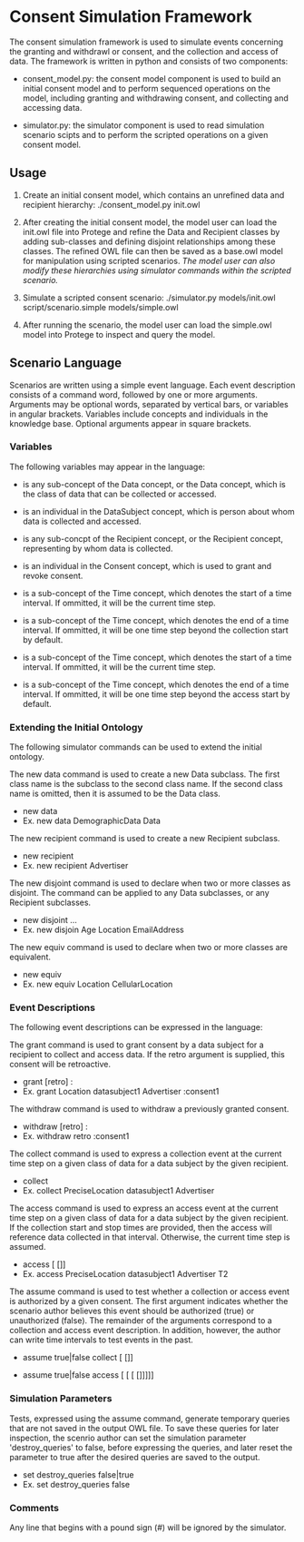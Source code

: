 # Consent Simulation Framework

The consent simulation framework is used to simulate events concerning the granting and withdrawl or consent, and the collection and access of data. The framework is written in python and consists of two components:

* consent_model.py: the consent model component is used to build an initial consent model and to perform sequenced operations on the model, including granting and withdrawing consent, and collecting and accessing data.

* simulator.py: the simulator component is used to read simulation scenario scipts and to perform the scripted operations on a given consent model.

## Usage

1. Create an initial consent model, which contains an unrefined data and recipient hierarchy:
./consent_model.py init.owl

2. After creating the initial consent model, the model user can load the init.owl file into Protege and refine the Data and Recipient classes by adding sub-classes and defining disjoint relationships among these classes. The refined OWL file can then be saved as a base.owl model for manipulation using scripted scenarios. *The model user can also modify these hierarchies using simulator commands within the scripted scenario.*

3. Simulate a scripted consent scenario:
./simulator.py models/init.owl script/scenario.simple models/simple.owl

4. After running the scenario, the model user can load the simple.owl model into Protege to inspect and query the model.

## Scenario Language

Scenarios are written using a simple event language. Each event description consists of a command word, followed by one or more arguments. Arguments may be optional words, separated by vertical bars, or variables in angular brackets. Variables include concepts and individuals in the knowledge base. Optional arguments appear in square brackets.

### Variables

The following variables may appear in the language:

* <DATA> is any sub-concept of the Data concept, or the Data concept, which is the class of data that can be collected or accessed.

* <DATASUBJECT> is an individual in the DataSubject concept, which is person about whom data is collected and accessed.

* <RECIPIENT> is any sub-concpt of the Recipient concept, or the Recipient concept, representing by whom data is collected.

* <CONSENT> is an individual in the Consent concept, which is used to grant and revoke consent.

* <COLLECT-START> is a sub-concept of the Time concept, which denotes the start of a time interval. If ommitted, it will be the current time step.

* <COLLECT-STOP> is a sub-concept of the Time concept, which denotes the end of a time interval. If ommitted, it will be one time step beyond the collection start by default.

* <ACCESS-START> is a sub-concept of the Time concept, which denotes the start of a time interval. If ommitted, it will be the current time step.

* <ACCESS-STOP> is a sub-concept of the Time concept, which denotes the end of a time interval. If ommitted, it will be one time step beyond the access start by default.

### Extending the Initial Ontology

The following simulator commands can be used to extend the initial ontology.

The new data command is used to create a new Data subclass. The first class name is the subclass to the second class name. If the second class name is omitted, then it is assumed to be the Data class.

* new data <DATA> <DATA>
* Ex. new data DemographicData Data

The new recipient command is used to create a new Recipient subclass.

* new recipient <RECIPIENT>
* Ex. new recipient Advertiser
  
The new disjoint command is used to declare when two or more classes as disjoint. The command can be applied to any Data subclasses, or any Recipient subclasses.

* new disjoint <DATA> <DATA> ...
* Ex. new disjoin Age Location EmailAddress
  
The new equiv command is used to declare when two or more classes are equivalent.

* new equiv <DATA> <DATA>
* Ex. new equiv Location CellularLocation

### Event Descriptions

The following event descriptions can be expressed in the language:

The grant command is used to grant consent by a data subject for a recipient to collect and access data. If the retro argument is supplied, this consent will be retroactive.

* grant [retro] <DATA> <DATASUBJECT> <RECIPIENT> :<CONSENT>
* Ex. grant Location datasubject1 Advertiser :consent1

The withdraw command is used to withdraw a previously granted consent.

* withdraw [retro] :<CONSENT>
* Ex. withdraw retro :consent1

The collect command is used to express a collection event at the current time step on a given class of data for a data subject by the given recipient.

* collect <DATA> <DATASUBJECT> <RECIPIENT>
* Ex. collect PreciseLocation datasubject1 Advertiser

The access command is used to express an access event at the current time step on a given class of data for a data subject by the given recipient. If the collection start and stop times are provided, then the access will reference data collected in that interval. Otherwise, the current time step is assumed.

* access <DATA> <DATASUBJECT> <RECIPIENT> [<COLLECT-START> [<COLLECT-STOP>]]
* Ex. access PreciseLocation datasubject1 Advertiser T2

The assume command is used to test whether a collection or access event is authorized by a given consent. The first argument indicates whether the scenario author believes this event should be authorized (true) or unauthorized (false). The remainder of the arguments correspond to a collection and access event description. In addition, however, the author can write time intervals to test events in the past.

* assume true|false collect <DATA> <DATASUBJECT> <RECIPIENT> [<COLLECT-START> [<COLLCT-STOP>]]

* assume true|false access <DATA> <DATASUBJECT> <RECIPIENT> [<COLLECT-START> [<COLLCT-STOP> [<ACCESS-START> [<ACCESS-STOP>]]]]]

### Simulation Parameters

Tests, expressed using the assume command, generate temporary queries that are not saved in the output OWL file. To save these queries for later inspection, the scenrio author can set the simulation parameter 'destroy_queries' to false, before expressing the queries, and later reset the parameter to true after the desired queries are saved to the output.

* set destroy_queries false|true
* Ex. set destroy_queries false

### Comments

Any line that begins with a pound sign (#) will be ignored by the simulator.
